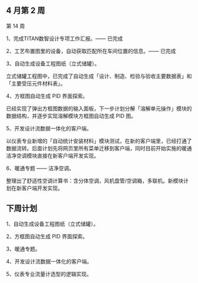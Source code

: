 ## 4 月第 2 周

第 14 周

1、完成TITAN数智设计专项工作汇报。—— 已完成

2、工艺布置图里的设备，自动获取匹配所在车间位置的信息。—— 已完成

3、自动生成设备工程图纸（立式储罐）。

立式储罐工程图中，已完成了自动生成「设计、制造、检验与验收主要数据表」和「主要受压元件材料表」。

4、方框图自动生成 PID 界面探索。

已经实现了弹出方框图数据的输入面板，下一步计划分解「溶解单元操作」模块的数据结构，并逐步实现溶解模块方框图自动生成 PID 图。

5、开发设计流数据一体化的客户端。

以仪表专业新增的「自动统计安装材料」模块测试，在新的客户端里，已经打通了数据流转。后面计划先将网页里所有菜单迁移到客户端，同时目前开始实施的暖通洁净空调模块直接在新客户端开发实现。

6、暖通专题 —— 洁净空调。

整理出了舒适性空调计算书：含分体空调，风机盘管/空调箱，多联机。新模块计划在新客户端开发实现。

## 下周计划

1、自动生成设备工程图纸（立式储罐）。

2、方框图自动生成 PID 界面探索。

3、暖通专题。

4、开发设计流数据一体化的客户端。

5、仪表专业流量计选型的逻辑实现。